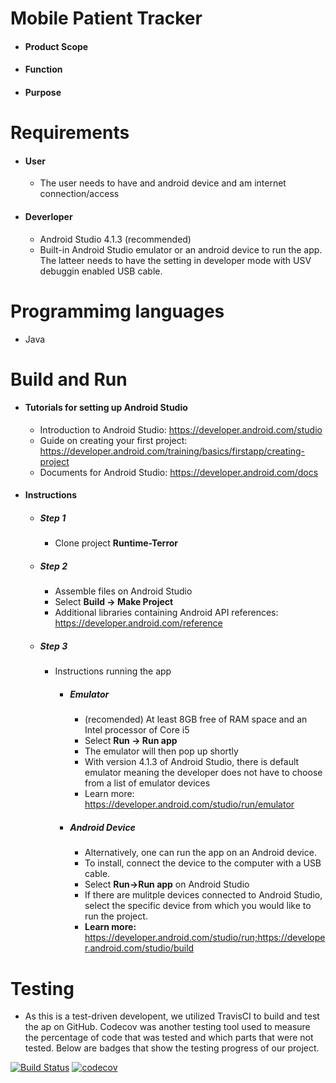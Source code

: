 # Mobile Patient Tracker
- #### Product Scope
- #### Function
- #### Purpose

# Requirements
- #### User
  - The user needs to have and android device and am internet connection/access

- #### Deverloper
  - Android Studio 4.1.3 (recommended)
  - Built-in Android Studio emulator or an android device to run the app. The latteer needs to have the setting in developer mode with USV debuggin enabled USB cable.

# Programmimg languages
- Java

# Build and Run
- #### Tutorials for setting up Android Studio
  - Introduction to Android Studio: https://developer.android.com/studio
  - Guide on creating your first project:
https://developer.android.com/training/basics/firstapp/creating-project
  - Documents for Android Studio: https://developer.android.com/docs

- #### Instructions
  - ##### Step 1
    - Clone project **Runtime-Terror**
  - #####  Step 2
      - Assemble files on Android Studio
    - Select **Build -&gt; Make Project**
    - Additional libraries containing Android API references:
https://developer.android.com/reference
  - ##### Step 3
    - Instructions running the app
        - ##### Emulator
          - (recomended) At least 8GB free of RAM space and an Intel processor of Core i5
          - Select **Run -&gt; Run app**
          - The emulator will then pop up shortly
          - With version 4.1.3 of Android Studio, there is default emulator meaning the developer does not have to choose from a list of emulator devices
          - Learn more: https://developer.android.com/studio/run/emulator
        - ##### Android Device
          - Alternatively, one can run the app on an Android device.
          - To install, connect the device to the computer with a USB cable.
          - Select **Run-&gt;Run app** on Android Studio
          - If there are mulitple devices connected to Android Studio, select the specific device from which you would like to run the project.
          - **Learn more:** https://developer.android.com/studio/run;https://developer.android.com/studio/build

 # Testing
 - As this is a test-driven developent, we utilized TravisCI to build and test the ap on GitHub. Codecov was another testing tool used to measure the percentage of code that was tested and which parts that were not tested. Below are badges that show the testing progress of our project.



[![Build Status](https://travis-ci.com/freezy04/Runtime-Terror.svg?branch=master)](https://travis-ci.com/freezy04/Runtime-Terror)
[![codecov](https://codecov.io/gh/freezy04/Runtime-Terror/branch/master/graph/badge.svg?token=Y53OOEBQ4F)](https://codecov.io/gh/freezy04/Runtime-Terror)

